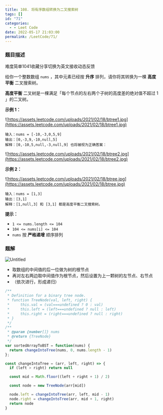 ```yaml
---
title: 108. 将有序数组转换为二叉搜索树
tags: []
id: "71"
categories:
  - - Leet Code
date: 2022-05-17 21:03:00
permalink: /LeetCode/71/
---
```


### 题目描述

难度简单1041收藏分享切换为英文接收动态反馈

给你一个整数数组 `nums` ，其中元素已经按 **升序** 排列，请你将其转换为一棵 **高度平衡** 二叉搜索树。

**高度平衡** 二叉树是一棵满足「每个节点的左右两个子树的高度差的绝对值不超过 1 」的二叉树。

**示例 1：**

![https://assets.leetcode.com/uploads/2021/02/18/btree1.jpg](https://assets.leetcode.com/uploads/2021/02/18/btree1.jpg)

```
输入：nums = [-10,-3,0,5,9]
输出：[0,-3,9,-10,null,5]
解释：[0,-10,5,null,-3,null,9] 也将被视为正确答案：

```

<!--more-->

![https://assets.leetcode.com/uploads/2021/02/18/btree2.jpg](https://assets.leetcode.com/uploads/2021/02/18/btree2.jpg)

**示例 2：**

![https://assets.leetcode.com/uploads/2021/02/18/btree.jpg](https://assets.leetcode.com/uploads/2021/02/18/btree.jpg)

```
输入：nums = [1,3]
输出：[3,1]
解释：[1,null,3] 和 [3,1] 都是高度平衡二叉搜索树。

```

**提示：**

- `1 <= nums.length <= 104`
- `104 <= nums[i] <= 104`
- `nums` 按 **严格递增** 顺序排列

### 题解

![Untitled](https://s3-us-west-2.amazonaws.com/secure.notion-static.com/76f5746a-03e6-449e-a304-f56458b6c6d9/Untitled.png)

- 取数组的中间值的后一位做为树的根节点
- 再对左右两边取中间值作为根节点，然后设置为上一颗树的左节点、右节点
- （依次进行，形成递归）

```jsx
/**
 * Definition for a binary tree node.
 * function TreeNode(val, left, right) {
 *     this.val = (val===undefined ? 0 : val)
 *     this.left = (left===undefined ? null : left)
 *     this.right = (right===undefined ? null : right)
 * }
 */
/**
 * @param {number[]} nums
 * @return {TreeNode}
 */
var sortedArrayToBST = function(nums) {
  return changeIntoTree(nums, 0, nums.length - 1)
};

const changeIntoTree = (arr, left, right) => {
  if (left > right) return null

  const mid = Math.floor((left + right + 1) / 2)

  const node = new TreeNode(arr[mid])

  node.left = changeIntoTree(arr, left, mid - 1)
  node.right = changeIntoTree(arr, mid + 1, right)
  return node
}
```